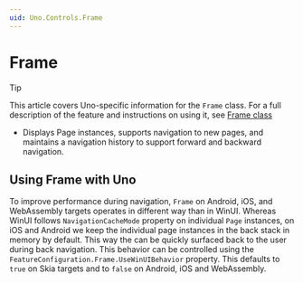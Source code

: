 ```yaml
---
uid: Uno.Controls.Frame
---
```


# Frame

> [!TIP]
> This article covers Uno-specific information for the `Frame` class. For a full description of the feature and instructions on using it, see [Frame class](https://learn.microsoft.com/windows/windows-app-sdk/api/winrt/microsoft.ui.xaml.controls.frame)

* Displays Page instances, supports navigation to new pages, and maintains a navigation history to support forward and backward navigation.

## Using Frame with Uno

To improve performance during navigation, `Frame` on Android, iOS, and WebAssembly targets operates in different way than in WinUI. Whereas WinUI follows `NavigationCacheMode` property on individual `Page` instances, on iOS and Android we keep the individual page instances in the back stack in memory by default. This way the can be quickly surfaced back to the user during back navigation. This behavior can be controlled using the `FeatureConfiguration.Frame.UseWinUIBehavior` property. This defaults to `true` on Skia targets and to `false` on Android, iOS and WebAssembly.
